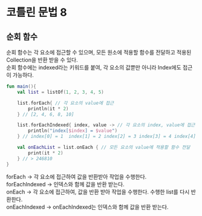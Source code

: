 # 코틀린 문법 8

## 순회 함수

순회 함수는 각 요소에 접근할 수 있으며, 모든 원소에 적용할 함수를 전달하고 적용된 Collection을 반환 받을 수 있다.   
순회 함수에는 indexed라는 키워드를 붙여, 각 요소의 값뿐만 아니라 Index에도 접근이 가능하다.

```kotlin
fun main(){
    val list = listOf(1, 2, 3, 4, 5)

    list.forEach{ // 각 요소의 value에 접근 
        println(it * 2)
    } // [2, 4, 6, 8, 10]

    list.forEachIndexed{ index, value -> // 각 요소의 index, value에 접근 
        println("index[$index] = $value")
    } // index[0] = 1  index[1] = 2 index[2] = 3 index[3] = 4 index[4] = 5

    val onEachList = list.onEach { // 모든 요소의 value에 적용할 함수 전달 
        print(it * 2) 
    } // > 246810
}
```

forEach -> 각 요소에 접근하여 값을 반환받아 작업을 수행한다.   
forEachIndexed -> 인덱스와 함께 값을 반환 받는다.   
onEach -> 각 요소에 접근하여, 값을 반환 받아 작업을 수행한다. 수행한 list를 다시 반환한다.   
onEachIndexed -> onEachIndexed는 인덱스와 함께 값을 반환 받는다.